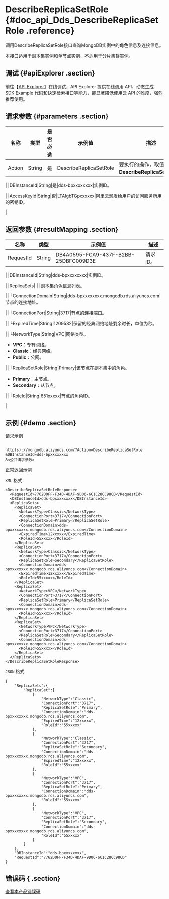 # DescribeReplicaSetRole {#doc_api_Dds_DescribeReplicaSetRole .reference}

调用DescribeReplicaSetRole接口查询MongoDB实例中的角色信息及连接信息。

本接口适用于副本集实例和单节点实例，不适用于分片集群实例。

## 调试 {#apiExplorer .section}

前往【[API Explorer](https://api.aliyun.com/#product=Dds&api=DescribeReplicaSetRole)】在线调试，API Explorer 提供在线调用 API、动态生成 SDK Example 代码和快速检索接口等能力，能显著降低使用云 API 的难度，强烈推荐使用。

## 请求参数 {#parameters .section}

|名称|类型|是否必选|示例值|描述|
|--|--|----|---|--|
|Action|String|是|DescribeReplicaSetRole|要执行的操作，取值：**DescribeReplicaSetRole**。

 |
|DBInstanceId|String|是|dds-bpxxxxxxxx|实例ID。

 |
|AccessKeyId|String|否|LTAIgbTGpxxxxxx|阿里云颁发给用户的访问服务所用的密钥ID。

 |

## 返回参数 {#resultMapping .section}

|名称|类型|示例值|描述|
|--|--|---|--|
|RequestId|String|DB4A0595-FCA9-437F-B2BB-25DBFC009D3E|请求ID。

 |
|DBInstanceId|String|dds-bpxxxxxxxx|实例ID。

 |
|ReplicaSets| | |副本集角色信息列表。

 |
|└ConnectionDomain|String|dds-bpxxxxxxxx.mongodb.rds.aliyuncs.com|节点的连接地址。

 |
|└ConnectionPort|String|3717|节点的连接端口。

 |
|└ExpiredTime|String|1209582|保留的经典网络地址剩余时长，单位为秒。

 |
|└NetworkType|String|VPC|网络类型。

 -   **VPC**：专有网络。
-   **Classic**：经典网络。
-   **Public**：公网。

 |
|└ReplicaSetRole|String|Primary|该节点在副本集中的角色。

 -   **Primary**：主节点。
-   **Secondary**：从节点。

 |
|└RoleId|String|651xxxxx|节点的角色ID。

 |

## 示例 {#demo .section}

请求示例

``` {#request_demo}

http(s)://mongodb.aliyuncs.com/?Action=DescribeReplicaSetRole
&DBInstanceId=dds-bpxxxxxxxx
&<公共请求参数>

```

正常返回示例

`XML` 格式

``` {#xml_return_success_demo}
<DescribeReplicaSetRoleResponse>
  <RequestId>7762D0FF-F34D-4DAF-9D06-6C1C28CC98CD</RequestId>
  <DBInstanceId>dds-bpxxxxxxxx</DBInstanceId>
  <ReplicaSets>
    <ReplicaSet>
      <NetworkType>Classic</NetworkType>
      <ConnectionPort>3717</ConnectionPort>
      <ReplicaSetRole>Primary</ReplicaSetRole>
      <ConnectionDomain>dds-bpxxxxxxxx.mongodb.rds.aliyuncs.com</ConnectionDomain>
      <ExpiredTime>12xxxxx</ExpiredTime>
      <RoleId>55xxxxx</RoleId>
    </ReplicaSet>
    <ReplicaSet>
      <NetworkType>Classic</NetworkType>
      <ConnectionPort>3717</ConnectionPort>
      <ReplicaSetRole>Secondary</ReplicaSetRole>
      <ConnectionDomain>dds-bpxxxxxxxx.mongodb.rds.aliyuncs.com</ConnectionDomain>
      <ExpiredTime>12xxxxx</ExpiredTime>
      <RoleId>55xxxxx</RoleId>
    </ReplicaSet>
    <ReplicaSet>
      <NetworkType>VPC</NetworkType>
      <ConnectionPort>3717</ConnectionPort>
      <ReplicaSetRole>Primary</ReplicaSetRole>
      <ConnectionDomain>dds-bpxxxxxxxx.mongodb.rds.aliyuncs.com</ConnectionDomain>
      <RoleId>55xxxxx</RoleId>
    </ReplicaSet>
    <ReplicaSet>
      <NetworkType>VPC</NetworkType>
      <ConnectionPort>3717</ConnectionPort>
      <ReplicaSetRole>Secondary</ReplicaSetRole>
      <ConnectionDomain>dds-bpxxxxxxxx.mongodb.rds.aliyuncs.com</ConnectionDomain>
      <RoleId>55xxxxx</RoleId>
    </ReplicaSet>
  </ReplicaSets>
</DescribeReplicaSetRoleResponse>

```

`JSON` 格式

``` {#json_return_success_demo}
{
	"ReplicaSets":{
		"ReplicaSet":[
			{
				"NetworkType":"Classic",
				"ConnectionPort":"3717",
				"ReplicaSetRole":"Primary",
				"ConnectionDomain":"dds-bpxxxxxxxx.mongodb.rds.aliyuncs.com",
				"ExpiredTime":"12xxxxx",
				"RoleId":"55xxxxx"
			},
			{
				"NetworkType":"Classic",
				"ConnectionPort":"3717",
				"ReplicaSetRole":"Secondary",
				"ConnectionDomain":"dds-bpxxxxxxxx.mongodb.rds.aliyuncs.com",
				"ExpiredTime":"12xxxxx",
				"RoleId":"55xxxxx"
			},
			{
				"NetworkType":"VPC",
				"ConnectionPort":"3717",
				"ReplicaSetRole":"Primary",
				"ConnectionDomain":"dds-bpxxxxxxxx.mongodb.rds.aliyuncs.com",
				"RoleId":"55xxxxx"
			},
			{
				"NetworkType":"VPC",
				"ConnectionPort":"3717",
				"ReplicaSetRole":"Secondary",
				"ConnectionDomain":"dds-bpxxxxxxxx.mongodb.rds.aliyuncs.com",
				"RoleId":"55xxxxx"
			}
		]
	},
	"DBInstanceId":"dds-bpxxxxxxxx",
	"RequestId":"7762D0FF-F34D-4DAF-9D06-6C1C28CC98CD"
}
```

## 错误码 { .section}

[查看本产品错误码](https://error-center.aliyun.com/status/product/Dds)

